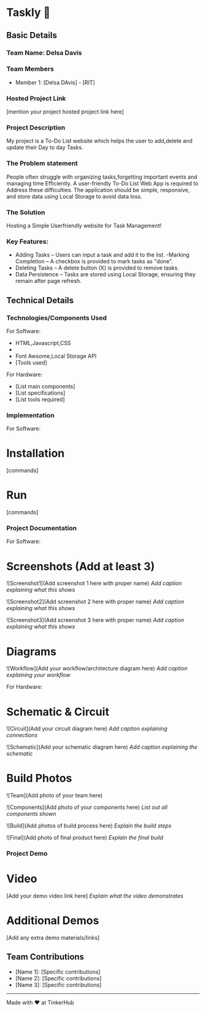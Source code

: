 # Taskly 🎯


## Basic Details
### Team Name: Delsa Davis


### Team Members
- Member 1: [Delsa DAvis] - [RIT]

### Hosted Project Link
[mention your project hosted project link here]

### Project Description
My project is a To-Do List website which helps the user to add,delete and update their Day to day Tasks.

### The Problem statement
People often struggle with organizing tasks,forgetting important events and managing time Efficiently.
A user-friendly To-Do List Web App is required to Address these difficulties.
The application should be simple, responsive, and store data using Local Storage to avoid data loss.


### The Solution
Hosting a Simple Userfriendly website for Task Management!
### Key Features:
- Adding Tasks – Users can input a task and add it to the list.
-Marking Completion – A checkbox is provided to mark tasks as "done".
- Deleting Tasks – A delete button (X) is provided to remove tasks.
- Data Persistence – Tasks are stored using Local Storage, ensuring they remain after page refresh.


## Technical Details
### Technologies/Components Used
For Software:
- HTML,Javascript,CSS
-
- Font Awsome,Local Storage API
- [Tools used]

For Hardware:
- [List main components]
- [List specifications]
- [List tools required]

### Implementation
For Software:
# Installation
[commands]

# Run
[commands]

### Project Documentation
For Software:

# Screenshots (Add at least 3)
![Screenshot1](Add screenshot 1 here with proper name)
*Add caption explaining what this shows*

![Screenshot2](Add screenshot 2 here with proper name)
*Add caption explaining what this shows*

![Screenshot3](Add screenshot 3 here with proper name)
*Add caption explaining what this shows*

# Diagrams
![Workflow](Add your workflow/architecture diagram here)
*Add caption explaining your workflow*

For Hardware:

# Schematic & Circuit
![Circuit](Add your circuit diagram here)
*Add caption explaining connections*

![Schematic](Add your schematic diagram here)
*Add caption explaining the schematic*

# Build Photos
![Team](Add photo of your team here)


![Components](Add photo of your components here)
*List out all components shown*

![Build](Add photos of build process here)
*Explain the build steps*

![Final](Add photo of final product here)
*Explain the final build*

### Project Demo
# Video
[Add your demo video link here]
*Explain what the video demonstrates*

# Additional Demos
[Add any extra demo materials/links]

## Team Contributions
- [Name 1]: [Specific contributions]
- [Name 2]: [Specific contributions]
- [Name 3]: [Specific contributions]

---
Made with ❤️ at TinkerHub
